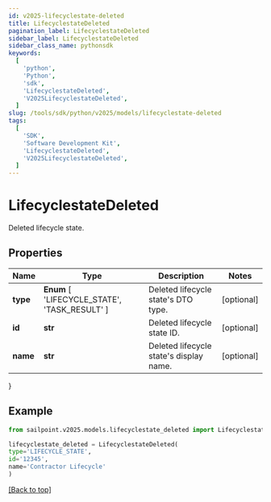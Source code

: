 ```yaml
---
id: v2025-lifecyclestate-deleted
title: LifecyclestateDeleted
pagination_label: LifecyclestateDeleted
sidebar_label: LifecyclestateDeleted
sidebar_class_name: pythonsdk
keywords:
  [
    'python',
    'Python',
    'sdk',
    'LifecyclestateDeleted',
    'V2025LifecyclestateDeleted',
  ]
slug: /tools/sdk/python/v2025/models/lifecyclestate-deleted
tags:
  [
    'SDK',
    'Software Development Kit',
    'LifecyclestateDeleted',
    'V2025LifecyclestateDeleted',
  ]
---
```


# LifecyclestateDeleted

Deleted lifecycle state.

## Properties

| Name | Type | Description | Notes |
| --- | --- | --- | --- |
| **type** | **Enum** [ 'LIFECYCLE_STATE', 'TASK_RESULT' ] | Deleted lifecycle state's DTO type. | [optional] |
| **id** | **str** | Deleted lifecycle state ID. | [optional] |
| **name** | **str** | Deleted lifecycle state's display name. | [optional] |

}

## Example

```python
from sailpoint.v2025.models.lifecyclestate_deleted import LifecyclestateDeleted

lifecyclestate_deleted = LifecyclestateDeleted(
type='LIFECYCLE_STATE',
id='12345',
name='Contractor Lifecycle'
)

```

[[Back to top]](#)

